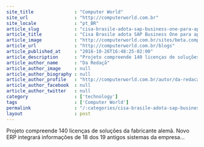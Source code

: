 ```yaml
---
site_title               : "Computer World"
site_url                 : "http://computerworld.com.br"
site_locale              : "pt_BR"
article_slug             : "cisa-brasile-adota-sap-business-one-para-apoiar-crescimento"
article_title            : "Cisa Brasile adota SAP Business One para apoiar crescimento"
article_image            : "http://computerworld.com.br/sites/beta.computerworld.com.br/files/news_articles/erp.jpg"
article_url              : "http://computerworld.com.br/blogs"
article_published_at     : "2016-10-26T16:48:25-02:00"
article_description      : "Projeto compreende 140 licenças de soluções da fabricante alemã. Novo ERP integrará informações de 18 dos 19 antigos sistemas da empresa..."
article_author_name      : "Da Redaçã"
article_author_image     : null
article_author_biography : null
article_author_profile   : "http://computerworld.com.br/autor/da-redacao"
article_author_facebook  : null
article_author_twitter   : null
category                 : ['technology']
tags                     : ['Computer World']
permalink                : "/:categories/cisa-brasile-adota-sap-business-one-para-apoiar-crescimento/"
layout                   : post
---
```


Projeto compreende 140 licenças de soluções da fabricante alemã. Novo ERP integrará informações de 18 dos 19 antigos sistemas da empresa...
